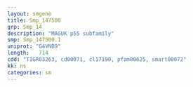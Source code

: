 ```yaml
---
layout: smgene
title: Smp_147500
grp: Smp_14
description: "MAGUK p55 subfamily"
smp: Smp_147500.1
uniprot: "G4VNB9"
length:   714
cdd: "TIGR03263, cd00071, cl17190, pfam00625, smart00072"
kk: ns
categories: sm
---
```

